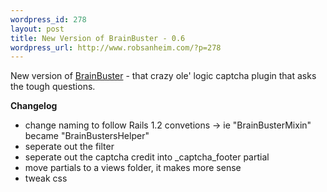 ```yaml
--- 
wordpress_id: 278
layout: post
title: New Version of BrainBuster - 0.6
wordpress_url: http://www.robsanheim.com/?p=278
---
```

New version of <a href="http://www.robsanheim.com/brain-buster/">BrainBuster</a> - that crazy ole' logic captcha plugin that asks the tough questions.

<strong>Changelog</strong>
* change naming to follow Rails 1.2 convetions -> ie "BrainBusterMixin" became "BrainBustersHelper"
* seperate out the filter
* seperate out the captcha credit into _captcha_footer partial
* move partials to a views folder, it makes more sense
* tweak css
